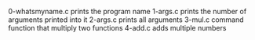 0-whatsmyname.c prints the program name
1-args.c prints the number of arguments printed into it
2-args.c prints all arguments
3-mul.c command function that multiply two functions
4-add.c adds multiple numbers
